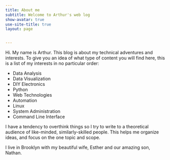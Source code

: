 ```yaml
---
title: About me
subtitle: Welcome to Arthur's web log
show-avatar: true
use-site-title: true
layout: page


---
```


<p>Hi. My name is Arthur. This blog is about my technical adventures and interests. To give you an idea of what type of content you will find here, this is a list of my interests in no particular order:</p>
<ul>
<li>Data Analysis</li>
<li>Data Visualization</li>
<li>DIY Electronics</li>
<li>Python</li>
<li>Web Technologies</li>
<li>Automation</li>
<li>Linux</li>
<li>System Administration</li>
<li>Command Line Interface</li>
</ul>
<p>I have a tendency to overthink things so I try to write to a theoretical audience of like-minded, similarly-skilled people. This helps me organize ideas, and focus on the one topic and scope.</p>
<p>I live in Brooklyn with my beautiful wife, Esther and our amazing son, Nathan.</p>

